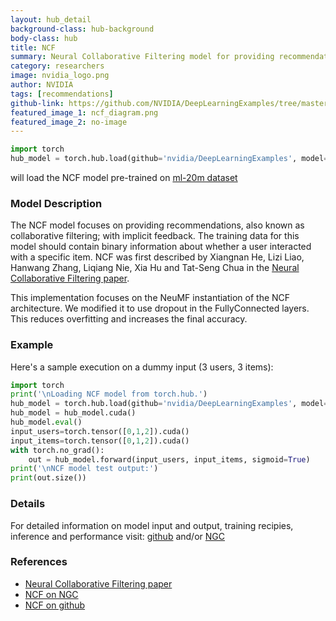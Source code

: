```yaml
---
layout: hub_detail
background-class: hub-background
body-class: hub
title: NCF
summary: Neural Collaborative Filtering model for providing recommendations
category: researchers
image: nvidia_logo.png
author: NVIDIA
tags: [recommendations]
github-link: https://github.com/NVIDIA/DeepLearningExamples/tree/master/PyTorch/Recommendation/NCF
featured_image_1: ncf_diagram.png
featured_image_2: no-image
---
```


```python
import torch
hub_model = torch.hub.load(github='nvidia/DeepLearningExamples', model='nvidia_ncf')
```
will load the NCF model pre-trained on [ml-20m dataset](https://grouplens.org/datasets/movielens/20m/)

### Model Description

The NCF model focuses on providing recommendations, also known as collaborative filtering; with implicit feedback. The training data for this model should contain binary information about whether a user interacted with a specific item.
NCF was first described by Xiangnan He, Lizi Liao, Hanwang Zhang, Liqiang Nie, Xia Hu and Tat-Seng Chua in the [Neural Collaborative Filtering paper](https://arxiv.org/abs/1708.05031).

This implementation focuses on the NeuMF instantiation of the NCF architecture.
We modified it to use dropout in the FullyConnected layers. This reduces overfitting and increases the final accuracy.

### Example

Here's a sample execution on a dummy input (3 users, 3 items):

```python
import torch
print('\nLoading NCF model from torch.hub.')
hub_model = torch.hub.load(github='nvidia/DeepLearningExamples', model='nvidia_ncf')
hub_model = hub_model.cuda()
hub_model.eval()
input_users=torch.tensor([0,1,2]).cuda()
input_items=torch.tensor([0,1,2]).cuda()
with torch.no_grad():
    out = hub_model.forward(input_users, input_items, sigmoid=True)
print('\nNCF model test output:')
print(out.size())
```
### Details
For detailed information on model input and output, training recipies, inference and performance visit: [github](https://github.com/NVIDIA/DeepLearningExamples/tree/master/PyTorch/Recommendation/NCF) and/or [NGC](https://ngc.nvidia.com/catalog/model-scripts/nvidia:ncf_for_pytorch)

### References

 - [Neural Collaborative Filtering paper](https://arxiv.org/abs/1708.05031)
 - [NCF on NGC](https://ngc.nvidia.com/catalog/model-scripts/nvidia:ncf_for_pytorch)
 - [NCF on github](https://github.com/NVIDIA/DeepLearningExamples/tree/master/PyTorch/Recommendation/NCF)
